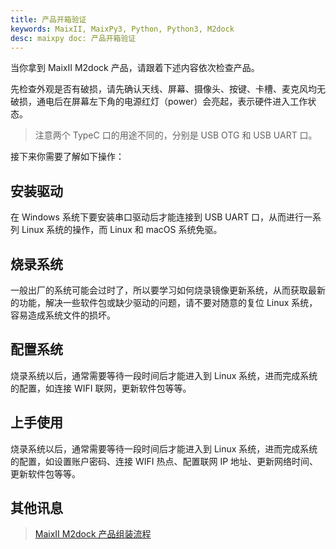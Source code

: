 ```yaml
---
title: 产品开箱验证
keywords: MaixII, MaixPy3, Python, Python3, M2dock
desc: maixpy doc: 产品开箱验证
---
```


当你拿到 MaixII M2dock 产品，请跟着下述内容依次检查产品。

先检查外观是否有破损，请先确认天线、屏幕、摄像头、按键、卡槽、麦克风均无破损，通电后在屏幕左下角的电源红灯（power）会亮起，表示硬件进入工作状态。

> 注意两个 TypeC 口的用途不同的，分别是 USB OTG 和 USB UART 口。


接下来你需要了解如下操作：

## 安装驱动

在 Windows 系统下要安装串口驱动后才能连接到 USB UART 口，从而进行一系列 Linux 系统的操作，而 Linux 和 macOS 系统免驱。

## 烧录系统

一般出厂的系统可能会过时了，所以要学习如何烧录镜像更新系统，从而获取最新的功能，解决一些软件包或缺少驱动的问题，请不要对随意的复位 Linux 系统，容易造成系统文件的损坏。

## 配置系统

烧录系统以后，通常需要等待一段时间后才能进入到 Linux 系统，进而完成系统的配置，如连接 WIFI 联网，更新软件包等等。

## 上手使用

烧录系统以后，通常需要等待一段时间后才能进入到 Linux 系统，进而完成系统的配置，如设置账户密码、连接 WIFI 热点、配置联网 IP 地址、更新网络时间、更新软件包等等。

## 其他讯息

> [MaixII M2dock 产品组装流程](./pack_flow.md)
